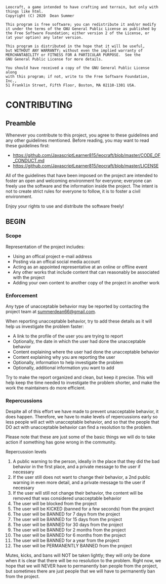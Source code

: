     Leocraft, a game intended to have crafting and terrain, but only with things like html.
    Copyright (C) 2020  Dean Summer

    This program is free software; you can redistribute it and/or modify
    it under the terms of the GNU General Public License as published by
    the Free Software Foundation; either version 2 of the License, or
    (at your option) any later version.

    This program is distributed in the hope that it will be useful,
    but WITHOUT ANY WARRANTY; without even the implied warranty of
    MERCHANTABILITY or FITNESS FOR A PARTICULAR PURPOSE.  See the
    GNU General Public License for more details.

    You should have received a copy of the GNU General Public License along
    with this program; if not, write to the Free Software Foundation, Inc.,
    51 Franklin Street, Fifth Floor, Boston, MA 02110-1301 USA.
# CONTRIBUTING
## Preamble
Whenever you contribute to this project, you agree to these guidelines and any other guidelines mentioned. 
Before reading, you may want to read these guidelines first:
* <https://github.com/JavascriptLearner815/leocraft/blob/master/CODE_OF_CONDUCT.md>
* <https://github.com/JavascriptLearner815/leocraft/blob/master/LICENSE>

All of the guidelines that have been imposed on the project are intended to foster an open and welcoming environment for everyone; everyone can freely use the software and 
the information inside the project. The intent is not to create strict rules for everyone to follow, it is to foster a civil environment.

Enjoy your rights to use and distribute the software freely!

## BEGIN
### Scope
Representation of the project includes:
* Using an offical project e-mail address
* Posting via an offical social media account
* Acting as an appointed representative at an online or offline event
* Any other works that include content that can reasonably be associated with the project
* Adding your own content to another copy of the project in another work
### Enforcement
Any type of unacceptable behavior may be reported by contacting the project team at summerdean66@gmail.com.

When reporting unacceptable behavior, try to add these details as it will help us investigate the problem faster:
* A link to the profile of the user you are trying to report
* Optionally, the date in which the user had done the unacceptable behavior
* Content explaining where the user had done the unacceptable behavior 
* Content explaining why you are reporting the user
* Optionally, information to help investigate the problem
* Optionally, additional information you want to add

Try to make the report organized and clean, but keep it precise. This will help keep the time needed to investigate the problem shorter, and make the work the maintainers 
do more efficient.
### Repercussions 
Despite all of this effort we have made to prevent unacceptable behavior, it does happen. Therefore, we have to make levels of repercussions early so less people
will act with unacceptable behavior, and so that the people that DO act with unacceptable behavior can find a resolution to the problem. 

Please note that these are just some of the basic things we will do to take action if something has gone wrong in the community. 

Repercussion levels
1. A public warning to the person, ideally in the place that they did the bad behavior in the first place, and a private message to the user if necessary
1. If the user still does not want to change their behavior, a 2nd public warning in even more detail, and a private message to the user if necessary
1. If the user will still not change their behavior, the content will be removed that was considered unacceptable behavior
1. The user will be blocked from the project
1. The user will be KICKED (banned for a few seconds) from the project
1. The user will be BANNED for 7 days from the project
1. The user will be BANNED for 15 days from the project
1. The user will be BANNED for 30 days from the project
1. The user will be BANNED for 2 months from the project
1. The user will be BANNED for 6 months from the project
1. The user will be BANNED for a year from the project
1. The user will be PERMANENTLY BANNED from the project

Mutes, kicks, and bans will NOT be taken lightly; they will only be done when it is clear that there will be no resolution to the problem.
Right now, we hope that we will NEVER have to permanently ban people from the project, but sometimes there are just people that we will have to permanently ban
from the project.

